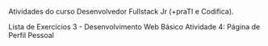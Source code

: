 Atividades do curso Desenvolvedor Fullstack Jr (+praTI e Codifica).

Lista de Exercícios 3 - Desenvolvimento Web Básico
Atividade 4: Página de Perfil Pessoal
